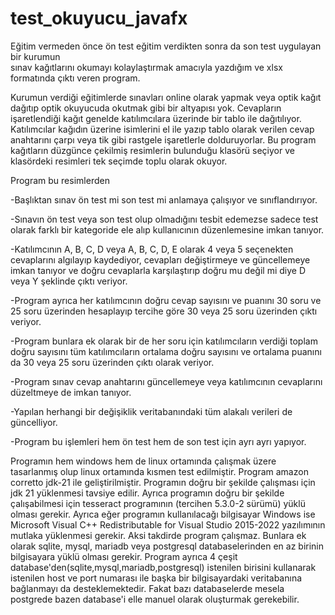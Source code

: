 # test_okuyucu_javafx
Eğitim vermeden önce ön test eğitim verdikten sonra da 
son test uygulayan bir kurumun  
sınav kağıtlarını okumayı kolaylaştırmak amacıyla yazdığım 
ve xlsx formatında çıktı veren program.

Kurumun  verdiği eğitimlerde sınavları online olarak yapmak veya optik kağıt dağıtıp optik okuyucuda okutmak gibi bir altyapısı yok. 
Cevapların işaretlendiği kağıt genelde katılımcılara üzerinde bir tablo ile dağıtılıyor.
Katılımcılar kağıdın üzerine isimlerini el ile yazıp tablo olarak verilen cevap anahtarını çarpı veya tik gibi rastgele işaretlerle dolduruyorlar.
Bu program kağıtların düzgünce çekilmiş resimlerin bulunduğu klasörü seçiyor ve klasördeki resimleri tek seçimde toplu olarak okuyor.

Program bu resimlerden


-Başlıktan sınav ön test mi son test mi anlamaya çalışıyor ve sınıflandırıyor.

-Sınavın ön test veya son test olup olmadığını tesbit edemezse sadece test olarak farklı bir kategoride ele alıp kullanıcının düzenlemesine imkan tanıyor.

-Katılımcının A, B, C, D veya A, B, C, D, E olarak 4 veya 5 seçenekten cevaplarını algılayıp kaydediyor, cevapları değiştirmeye ve güncellemeye imkan tanıyor 
ve doğru cevaplarla karşılaştırıp 
doğru mu değil mi diye D veya Y şeklinde çıktı veriyor.

-Program ayrıca her katılımcının doğru cevap sayısını ve puanını 30 soru ve 25 soru üzerinden hesaplayıp tercihe göre 30 veya 25 soru üzerinden çıktı veriyor.

-Program bunlara ek olarak bir de her soru için katılımcıların verdiği toplam doğru sayısını tüm katılımcıların ortalama doğru sayısını ve ortalama puanını da 30 veya 25 soru üzerinden çıktı olarak veriyor.

-Program sınav cevap anahtarını güncellemeye veya katılımcının cevaplarını düzeltmeye de
imkan tanıyor.

-Yapılan herhangi bir değişiklik veritabanındaki tüm alakalı verileri de güncelliyor.

-Program bu işlemleri hem ön test hem de son test için ayrı ayrı yapıyor.



Programın hem windows hem de linux ortamında çalışmak üzere tasarlanmış olup linux ortamında kısmen test edilmiştir.
Program amazon corretto jdk-21 ile geliştirilmiştir. Programın doğru bir şekilde çalışması için  jdk 21 yüklenmesi tavsiye edilir.
Ayrıca programın doğru bir şekilde çalışabilmesi için tesseract programının
(tercihen 5.3.0-2 sürümü) yüklü olması gerekir.
Ayrıca eğer programın kullanılacağı bilgisayar Windows ise 
Microsoft Visual C++ Redistributable for Visual Studio 2015-2022 yazılımının mutlaka yüklenmesi gerekir. Aksi takdirde program çalışmaz.
Bunlara ek olarak sqlite, mysql, mariadb veya postgresql databaselerinden en az birinin
bilgisayara yüklü olması gerekir.
Program ayrıca 4 çeşit database'den(sqlite,mysql,mariadb,postgresql) istenilen birisini kullanarak istenilen host ve port numarası ile 
başka bir bilgisayardaki veritabanına bağlanmayı da desteklemektedir.
Fakat bazı databaselerde mesela postgrede bazen database'i elle manuel olarak oluşturmak gerekebilir.

